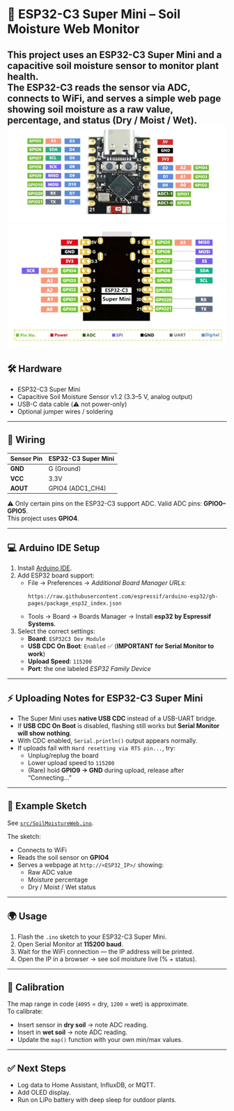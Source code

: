 # 🌱 ESP32-C3 Super Mini – Soil Moisture Web Monitor

This project uses an **ESP32-C3 Super Mini** and a **capacitive soil moisture sensor** to monitor plant health.  
The ESP32-C3 reads the sensor via ADC, connects to WiFi, and serves a simple web page showing soil moisture as a raw value, percentage, and status (Dry / Moist / Wet).
![alt text](image.png)
![alt text](image-1.png)
---

## 🛠 Hardware

- ESP32-C3 Super Mini  
- Capacitive Soil Moisture Sensor v1.2 (3.3–5 V, analog output)  
- USB-C data cable (⚠️ not power-only)  
- Optional jumper wires / soldering

---

## 🔌 Wiring

| Sensor Pin | ESP32-C3 Super Mini |
|------------|---------------------|
| **GND**    | G (Ground)          |
| **VCC**    | 3.3V                |
| **AOUT**   | GPIO4 (ADC1_CH4)    |

⚠️ Only certain pins on the ESP32-C3 support ADC. Valid ADC pins: **GPIO0–GPIO5**.  
This project uses **GPIO4**.

---

## 💻 Arduino IDE Setup

1. Install [Arduino IDE](https://www.arduino.cc/en/software).  
2. Add ESP32 board support:  
   - File → Preferences → *Additional Board Manager URLs*:  
     ```
     https://raw.githubusercontent.com/espressif/arduino-esp32/gh-pages/package_esp32_index.json
     ```
   - Tools → Board → Boards Manager → Install **esp32 by Espressif Systems**.  
3. Select the correct settings:  
   - **Board**: `ESP32C3 Dev Module`  
   - **USB CDC On Boot**: `Enabled` ✅ (**IMPORTANT for Serial Monitor to work**)  
   - **Upload Speed**: `115200`  
   - **Port**: the one labeled *ESP32 Family Device*  

---

## ⚡️ Uploading Notes for ESP32-C3 Super Mini

- The Super Mini uses **native USB CDC** instead of a USB-UART bridge.  
- If **USB CDC On Boot** is disabled, flashing still works but **Serial Monitor will show nothing**.  
- With CDC enabled, `Serial.println()` output appears normally.  
- If uploads fail with `Hard resetting via RTS pin...`, try:  
  - Unplug/replug the board  
  - Lower upload speed to `115200`  
  - (Rare) hold **GPIO9 → GND** during upload, release after “Connecting…”

---

## 📜 Example Sketch

See [`src/SoilMoistureWeb.ino`](src/SoilMoistureWeb.ino).  

The sketch:  
- Connects to WiFi  
- Reads the soil sensor on **GPIO4**  
- Serves a webpage at `http://<ESP32_IP>/` showing:  
  - Raw ADC value  
  - Moisture percentage  
  - Dry / Moist / Wet status  

---

## 🌍 Usage

1. Flash the `.ino` sketch to your ESP32-C3 Super Mini.  
2. Open Serial Monitor at **115200 baud**.  
3. Wait for the WiFi connection — the IP address will be printed.  
4. Open the IP in a browser → see soil moisture live (% + status).  

---

## 📏 Calibration

The map range in code (`4095` = dry, `1200` = wet) is approximate.  
To calibrate:  

- Insert sensor in **dry soil** → note ADC reading.  
- Insert in **wet soil** → note ADC reading.  
- Update the `map()` function with your own min/max values.

---

## ✅ Next Steps

- Log data to Home Assistant, InfluxDB, or MQTT.  
- Add OLED display.  
- Run on LiPo battery with deep sleep for outdoor plants.  
